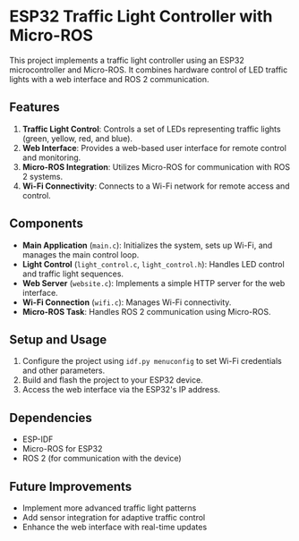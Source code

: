 # ESP32 Traffic Light Controller with Micro-ROS

This project implements a traffic light controller using an ESP32 microcontroller and Micro-ROS. It combines hardware control of LED traffic lights with a web interface and ROS 2 communication.

## Features

1. **Traffic Light Control**: Controls a set of LEDs representing traffic lights (green, yellow, red, and blue).
2. **Web Interface**: Provides a web-based user interface for remote control and monitoring.
3. **Micro-ROS Integration**: Utilizes Micro-ROS for communication with ROS 2 systems.
4. **Wi-Fi Connectivity**: Connects to a Wi-Fi network for remote access and control.

## Components

- **Main Application** (`main.c`): Initializes the system, sets up Wi-Fi, and manages the main control loop.
- **Light Control** (`light_control.c`, `light_control.h`): Handles LED control and traffic light sequences.
- **Web Server** (`website.c`): Implements a simple HTTP server for the web interface.
- **Wi-Fi Connection** (`wifi.c`): Manages Wi-Fi connectivity.
- **Micro-ROS Task**: Handles ROS 2 communication using Micro-ROS.

## Setup and Usage

1. Configure the project using `idf.py menuconfig` to set Wi-Fi credentials and other parameters.
2. Build and flash the project to your ESP32 device.
3. Access the web interface via the ESP32's IP address.

## Dependencies

- ESP-IDF
- Micro-ROS for ESP32
- ROS 2 (for communication with the device)

## Future Improvements

- Implement more advanced traffic light patterns
- Add sensor integration for adaptive traffic control
- Enhance the web interface with real-time updates
